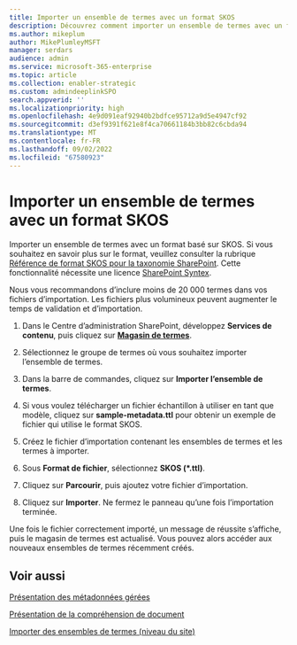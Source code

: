 ```yaml
---
title: Importer un ensemble de termes avec un format SKOS
description: Découvrez comment importer un ensemble de termes avec un format SKOS
ms.author: mikeplum
author: MikePlumleyMSFT
manager: serdars
audience: admin
ms.service: microsoft-365-enterprise
ms.topic: article
ms.collection: enabler-strategic
ms.custom: admindeeplinkSPO
search.appverid: ''
ms.localizationpriority: high
ms.openlocfilehash: 4e9d091eaf92940b2bdfce95712a9d5e4947cf92
ms.sourcegitcommit: d3ef9391f621e8f4ca70661184b3bb82c6cbda94
ms.translationtype: MT
ms.contentlocale: fr-FR
ms.lasthandoff: 09/02/2022
ms.locfileid: "67580923"
---
```

# <a name="import-a-term-set-using-a-skos-based-format"></a>Importer un ensemble de termes avec un format SKOS

Importer un ensemble de termes avec un format basé sur SKOS. Si vous souhaitez en savoir plus sur le format, veuillez consulter la rubrique [Référence de format SKOS pour la taxonomie SharePoint](skos-format-reference.md). Cette fonctionnalité nécessite une licence [SharePoint Syntex](index.md).

Nous vous recommandons d’inclure moins de 20 000 termes dans vos fichiers d’importation. Les fichiers plus volumineux peuvent augmenter le temps de validation et d’importation.

1. Dans le Centre d’administration SharePoint, développez **Services de contenu**, puis cliquez sur <a href="https://go.microsoft.com/fwlink/?linkid=2185073" target="_blank">**Magasin de termes**</a>.

2. Sélectionnez le groupe de termes où vous souhaitez importer l’ensemble de termes.

3. Dans la barre de commandes, cliquez sur **Importer l’ensemble de termes**.

4. Si vous voulez télécharger un fichier échantillon à utiliser en tant que modèle, cliquez sur **sample-metadata.ttl** pour obtenir un exemple de fichier qui utilise le format SKOS.

5. Créez le fichier d’importation contenant les ensembles de termes et les termes à importer.

6. Sous **Format de fichier**, sélectionnez **SKOS (*.ttl)**.

7. Cliquez sur **Parcourir**, puis ajoutez votre fichier d’importation.

8. Cliquez sur **Importer**. Ne fermez le panneau qu’une fois l’importation terminée.

Une fois le fichier correctement importé, un message de réussite s’affiche, puis le magasin de termes est actualisé. Vous pouvez alors accéder aux nouveaux ensembles de termes récemment créés.

## <a name="see-also"></a>Voir aussi

[Présentation des métadonnées gérées](/sharepoint/managed-metadata)

[Présentation de la compréhension de document](document-understanding-overview.md)

[Importer des ensembles de termes (niveau du site)](https://support.microsoft.com/office/168fbc86-7fce-4288-9a1f-b83fc3921c18)
